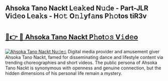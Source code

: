 ## Ahsoka Tano Nackt L𝚎a𝚔ed N𝚞𝚍e - Part-JLR Vi𝚍𝚎o L𝚎a𝚔s - H𝚘𝚝 O𝚗𝚕yf𝚊ns P𝚑𝚘tos tiR3v

# <h2><a href="http://kf2j00a.oniu.top/?m=Ahsoka+Tano+Nackt">🔗👉 🔴 Ahsoka Tano Nackt P𝚑ot𝚘𝚜 V𝚒d𝚎o</a></h2>

[![Ahsoka Tano Nackt Nu𝚍e𝚜](https://i.imgur.com/0qMVB7G.gif)](http://kf2j00a.oniu.top/?m=Ahsoka+Tano+Nackt)
Digital media provider and amusement giver Ahsoka Tano Nackt, famed for disseminating dance and lifestyle content via trending choreographies and short videos. The public persona of Ahsoka Tano Nackt is synonymous with openness and genuine connection, but the hidden dimensions of his personal life remain a mystery.  
